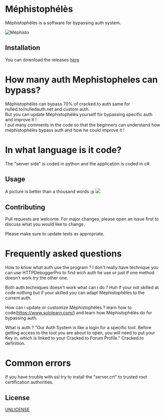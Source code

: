 # Méphistophélès

Méphistophélès is a software for bypassing auth system.

![Méphisto](https://image.noelshack.com/fichiers/2020/26/5/1593174767-mephi.png)

## Installation

You can download the releases [here](https://github.com/call-042PE/Mephistopheles/releases/)

# How many auth Mephistopheles can bypass?
Méphistophélès can bypass 70% of cracked.to auth same for nulled.to/nulledauth.net and custom auth.  
But you can update Méphistophélès yourself for bypassing specific auth and improve it !  
I put many comments in the code so that the beginners can understand how méphistophélès bypass auth and how he could improve it !

# In what language is it code?
The "server side" is coded in python and the application is coded in c#.

## Usage

A picture is better than a thousand words :p [![](https://i.ytimg.com/vi/WAj08qj3kKw/hqdefault.jpg?sqp=-oaymwEZCPYBEIoBSFXyq4qpAwsIARUAAIhCGAFwAQ==&rs=AOn4CLA_Tj0c09kcipOAOeXNzQBxRRaGxA)](https://www.youtube.com/watch?v=WAj08qj3kKw)

## Contributing
Pull requests are welcome. For major changes, please open an issue first to discuss what you would like to change.

Please make sure to update tests as appropriate.

# Frequently asked questions
How to know what auth use the program ? I don't really have technique you can use HTTPDebuggerPro to find wich auth he use or just if one method doesn't work try the other one. 

Both auth techniques doesn't work what can i do ? Huh if your not skilled at code nothing but if your skilled you can adapt Méphistophélès to the current auth.  

How can i update or customize Méphistophélès ? learn how to code(https://www.sololearn.com/) and learn how Méphistophélès do for bypassing auth.  

What is auth ? "Our Auth System is like a login for a specific tool. Before getting access to the tool you are about to open, you will need to put your Key in, which is linked to your Cracked.to Forum Profile." Cracked.to definition.

# Common errors
If you have trouble with ssl try to install the "server.crt" to trusted root certification authorities.

## License
[UNLICENSE](https://choosealicense.com/licenses/unlicense/)
